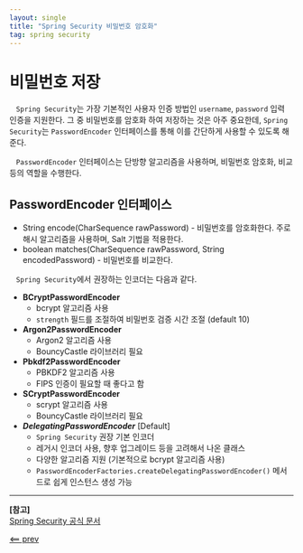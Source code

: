 ```yaml
---
layout: single
title: "Spring Security 비밀번호 암호화"
tag: spring security
---
```


# 비밀번호 저장

&nbsp;&nbsp; `Spring Security`는 가장 기본적인 사용자 인증 방법인 `username`, `password` 입력 인증을 지원한다.
그 중 비밀번호를 암호화 하여 저장하는 것은 아주 중요한데, `Spring Security`는 `PasswordEncoder` 인터페이스를 통해 이를 간단하게 사용할 수 있도록 해준다.

&nbsp;&nbsp; `PasswordEncoder` 인터페이스는 단방향 알고리즘을 사용하며, 비밀번호 암호화, 비교 등의 역할을 수행한다.

## PasswordEncoder 인터페이스

- String encode(CharSequence rawPassword) - 비밀번호를 암호화한다. 주로 해시 알고리즘을 사용하며, Salt 기법을 적용한다.
- boolean matches(CharSequence rawPassword, String encodedPassword) - 비밀번호를 비교한다.

&nbsp;&nbsp; `Spring Security`에서 권장하는 인코더는 다음과 같다.

- **BCryptPasswordEncoder**
   - bcrypt 알고리즘 사용
   - `strength` 필드를 조절하여 비밀번호 검증 시간 조절 (default 10)
- **Argon2PasswordEncoder**
   - Argon2 알고리즘 사용
   - BouncyCastle 라이브러리 필요
- **Pbkdf2PasswordEncoder**
   - PBKDF2 알고리즘 사용
   - FIPS 인증이 필요할 때 좋다고 함
- **SCryptPasswordEncoder**
   - scrypt 알고리즘 사용
   - BouncyCastle 라이브러리 필요
- ***DelegatingPasswordEncoder*** [Default]
   - `Spring Security` 권장 기본 인코더
   - 레거시 인코더 사용, 향후 업그레이드 등을 고려해서 나온 클래스
   - 다양한 알고리즘 지원 (기본적으로 bcrypt 알고리즘 사용)
   - `PasswordEncoderFactories.createDelegatingPasswordEncoder()` 메서드로 쉽게 인스턴스 생성 가능

___
**[참고]**  
[Spring Security 공식 문서](https://docs.spring.io/spring-security/reference)

[<== prev](/spring-security-preview)